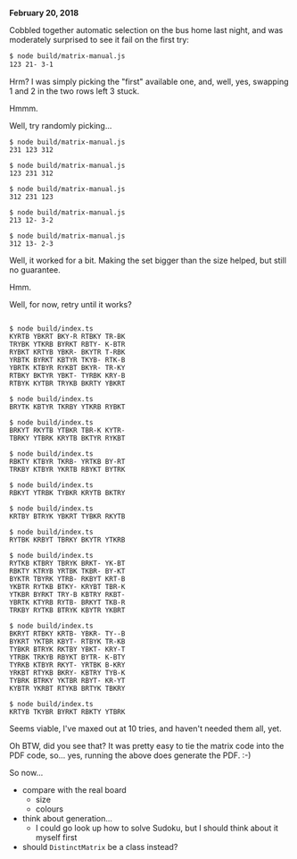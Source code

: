 
**February 20, 2018**

Cobbled together automatic selection on the bus home last night,
and was moderately surprised to see it fail on the first try:

```bash
$ node build/matrix-manual.js
123 21- 3-1
``` 

Hrm?  I was simply picking the "first" available one, and, well, 
yes, swapping 1 and 2 in the two rows left 3 stuck.

Hmmm.

Well, try randomly picking...
```
$ node build/matrix-manual.js
231 123 312

$ node build/matrix-manual.js
123 231 312

$ node build/matrix-manual.js
312 231 123

$ node build/matrix-manual.js
213 12- 3-2

$ node build/matrix-manual.js
312 13- 2-3
```

Well, it worked for a bit. Making the set bigger than the
size helped, but still no guarantee.

Hmm.

Well, for now, retry until it works?

```

$ node build/index.ts
KYRTB YBKRT BKY-R RTBKY TR-BK
TRYBK YTKRB BYRKT RBTY- K-BTR
RYBKT KRTYB YBKR- BKYTR T-RBK
YRBTK BYRKT KBTYR TKYB- RTK-B
YBRTK KTBYR RYKBT BKYR- TR-KY
RTBKY BKTYR YBKT- TYRBK KRY-B
RTBYK KYTBR TRYKB BKRTY YBKRT

$ node build/index.ts
BRYTK KBTYR TKRBY YTKRB RYBKT

$ node build/index.ts
BRKYT RKYTB YTBKR TBR-K KYTR-
TBRKY YTBRK KRYTB BKTYR RYKBT

$ node build/index.ts
RBKTY KTBYR TKRB- YRTKB BY-RT
TRKBY KTBYR YKRTB RBYKT BYTRK

$ node build/index.ts
RBKYT YTRBK TYBKR KRYTB BKTRY

$ node build/index.ts
KRTBY BTRYK YBKRT TYBKR RKYTB

$ node build/index.ts
RYTBK KRBYT TBRKY BKYTR YTKRB

$ node build/index.ts
RYTKB KTBRY TBRYK BRKT- YK-BT
RBKTY KTRYB YRTBK TKBR- BY-KT
BYKTR TBYRK YTRB- RKBYT KRT-B
YKBTR RYTKB BTKY- KRYBT TBR-K
YTKBR BYRKT TRY-B KBTRY RKBT-
YBRTK KTYRB RYTB- BRKYT TKB-R
TRKBY RYTKB BTRYK KBYTR YKBRT

$ node build/index.ts
BKRYT RTBKY KRTB- YBKR- TY--B
BYKRT YKTBR KBYT- RTBYK TR-KB
TYBKR BTRYK RKTBY YBKT- KRY-T
YTRBK TRKYB RBYKT BYTR- K-BTY
TYRKB KTBYR RKYT- YRTBK B-KRY
YRKBT RTYKB BKRY- KBTRY TYB-K
TYBRK BTRKY YKTBR RBYT- KR-YT
KYBTR YKRBT RTYKB BRTYK TBKRY

$ node build/index.ts
KRTYB TKYBR BYRKT RBKTY YTBRK
```

Seems viable, I've maxed out at 10 tries, and haven't
needed them all, yet.

Oh BTW, did you see that? It was pretty easy to tie
the matrix code into the PDF code, so... yes, running the above does generate the PDF. :-)


So now...

- compare with the real board
  - size
  - colours
- think about generation...
  - I could go look up how to solve Sudoku, but I should think about it myself first 
- should `DistinctMatrix` be a class instead?



